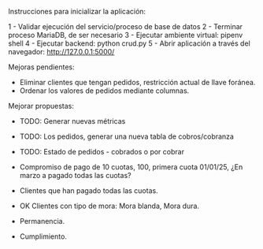 Instrucciones para inicializar la aplicación:

1 - Validar ejecución del servicio/proceso de base de datos
2 - Terminar proceso MariaDB, de ser necesario
3 - Ejecutar ambiente virtual:
    pipenv shell
4 - Ejecutar backend:
    python crud.py
5 - Abrir aplicación a través del navegador:
    http://127.0.0.1:5000/

Mejoras pendientes:

- Eliminar clientes que tengan pedidos, restricción actual de llave foránea.
- Ordenar los valores de pedidos mediante columnas.

Mejorar propuestas: 
- TODO: Generar nuevas métricas
- TODO: Los pedidos, generar una nueva tabla de cobros/cobranza
- TODO: Estado de pedidos - cobrados o por cobrar

- Compromiso de pago de 10 cuotas, 100, primera cuota 01/01/25, ¿En marzo a pagado todas las cuotas?
- Clientes que han pagado todas las cuotas.
- OK Clientes con tipo de mora: Mora blanda, Mora dura.
- Permanencia.
- Cumplimiento.



